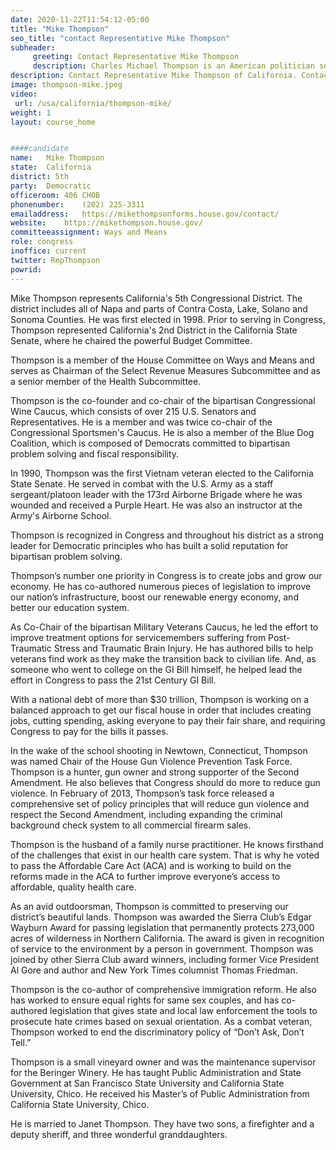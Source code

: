 ```yaml
---
date: 2020-11-22T11:54:12-05:00
title: "Mike Thompson"
seo_title: "contact Representative Mike Thompson"
subheader:
     greeting: Contact Representative Mike Thompson 
     description: Charles Michael Thompson is an American politician serving as the U.S. Representative for California's 5th congressional district since 1999. The district, located in the outer northern portion of the San Francisco Bay Area, includes all of Napa County and portions of Contra Costa, Lake, Solano, and Sonoma counties.
description: Contact Representative Mike Thompson of California. Contact information for Mike Thompson includes email address, phone number, and mailing address.
image: thompson-mike.jpeg
video: 
 url: /usa/california/thompson-mike/
weight: 1
layout: course_home


####candidate
name:	Mike Thompson
state:	California
district: 5th
party:	Democratic
officeroom:	406 CHOB
phonenumber:	(202) 225-3311
emailaddress:	https://mikethompsonforms.house.gov/contact/
website:	https://mikethompson.house.gov/
committeeassignment: Ways and Means
role: congress
inoffice: current
twitter: RepThompson
powrid: 
---
```

Mike Thompson represents California's 5th Congressional District. The district includes all of Napa and parts of Contra Costa, Lake, Solano and Sonoma Counties. He was first elected in 1998. Prior to serving in Congress, Thompson represented California's 2nd District in the California State Senate, where he chaired the powerful Budget Committee.

Thompson is a member of the House Committee on Ways and Means and serves as Chairman of the Select Revenue Measures Subcommittee and as a senior member of the Health Subcommittee.

Thompson is the co-founder and co-chair of the bipartisan Congressional Wine Caucus, which consists of over 215 U.S. Senators and Representatives. He is a member and was twice co-chair of the Congressional Sportsmen's Caucus. He is also a member of the Blue Dog Coalition, which is composed of Democrats committed to bipartisan problem solving and fiscal responsibility.

In 1990, Thompson was the first Vietnam veteran elected to the California State Senate. He served in combat with the U.S. Army as a staff sergeant/platoon leader with the 173rd Airborne Brigade where he was wounded and received a Purple Heart. He was also an instructor at the Army's Airborne School.

Thompson is recognized in Congress and throughout his district as a strong leader for Democratic principles who has built a solid reputation for bipartisan problem solving.

Thompson’s number one priority in Congress is to create jobs and grow our economy. He has co-authored numerous pieces of legislation to improve our nation’s infrastructure, boost our renewable energy economy, and better our education system.

As Co-Chair of the bipartisan Military Veterans Caucus, he led the effort to improve treatment options for servicemembers suffering from Post-Traumatic Stress and Traumatic Brain Injury. He has authored bills to help veterans find work as they make the transition back to civilian life. And, as someone who went to college on the GI Bill himself, he helped lead the effort in Congress to pass the 21st Century GI Bill. 

With a national debt of more than $30 trillion, Thompson is working on a balanced approach to get our fiscal house in order that includes creating jobs, cutting spending, asking everyone to pay their fair share, and requiring Congress to pay for the bills it passes.  

In the wake of the school shooting in Newtown, Connecticut, Thompson was named Chair of the House Gun Violence Prevention Task Force. Thompson is a hunter, gun owner and strong supporter of the Second Amendment. He also believes that Congress should do more to reduce gun violence. In February of 2013, Thompson’s task force released a comprehensive set of policy principles that will reduce gun violence and respect the Second Amendment, including expanding the criminal background check system to all commercial firearm sales.

Thompson is the husband of a family nurse practitioner. He knows firsthand of the challenges that exist in our health care system. That is why he voted to pass the Affordable Care Act (ACA) and is working to build on the reforms made in the ACA to further improve everyone’s access to affordable, quality health care.

As an avid outdoorsman, Thompson is committed to preserving our district’s beautiful lands. Thompson was awarded the Sierra Club’s Edgar Wayburn Award for passing legislation that permanently protects 273,000 acres of wilderness in Northern California. The award is given in recognition of service to the environment by a person in government. Thompson was joined by other Sierra Club award winners, including former Vice President Al Gore and author and New York Times columnist Thomas Friedman.

Thompson is the co-author of comprehensive immigration reform. He also has worked to ensure equal rights for same sex couples, and has co-authored legislation that gives state and local law enforcement the tools to prosecute hate crimes based on sexual orientation. As a combat veteran, Thompson worked to end the discriminatory policy of “Don’t Ask, Don’t Tell.”

Thompson is a small vineyard owner and was the maintenance supervisor for the Beringer Winery. He has taught Public Administration and State Government at San Francisco State University and California State University, Chico. He received his Master’s of Public Administration from California State University, Chico.

He is married to Janet Thompson. They have two sons, a firefighter and a deputy sheriff, and three wonderful granddaughters.
